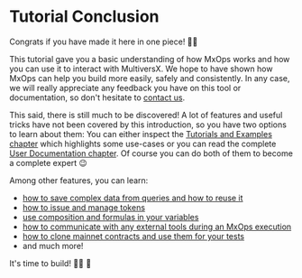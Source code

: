 # Tutorial Conclusion

Congrats if you have made it here in one piece! 💪💯

This tutorial gave you a basic understanding of how MxOps works and how you can use it to interact with MultiversX.
We hope to have shown how MxOps can help you build more easily, safely and consistently. In any case, we will really appreciate any feedback you have on this tool or documentation, so don't hesitate to [contact us](../others/contact_us).

This said, there is still much to be discovered! A lot of features and useful tricks have not been covered by this introduction, so you have two options to learn about them: You can either inspect the [Tutorials and Examples chapter](../tutorials/introduction) which highlights some use-cases or you can read the complete [User Documentation chapter](../user_documentation/introduction). Of course you can do both of them to become a complete expert 😉

Among other features, you can learn:

- [how to save complex data from queries and how to reuse it](contract_query_target)
- [how to issue and manage tokens](token_management_target)
- [use composition and formulas in your variables](smart_values_target)
- [how to communicate with any external tools during an MxOps execution](python_step_target)
- [how to clone mainnet contracts and use them for your tests](../tutorials/trader_sc)
- and much more!

It's time to build!  👨‍🔧 🚀